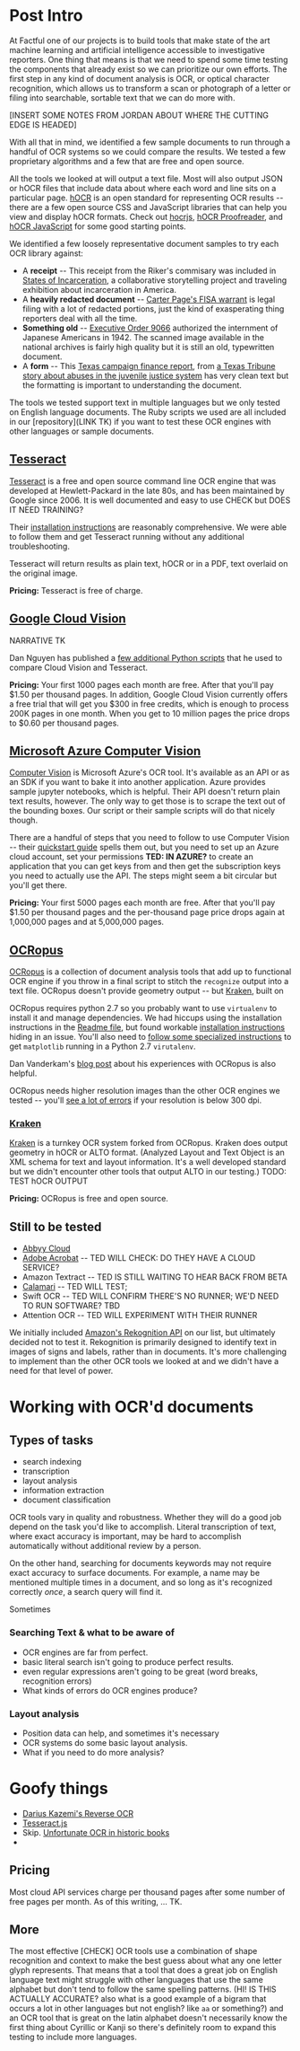 
# Post Intro

At Factful one of our projects is to build tools that make state of the art machine learning and artificial intelligence accessible to investigative reporters. One thing that means is that we need to spend some time testing the components that already exist so we can prioritize our own efforts. The first step in any kind of document analysis is OCR, or optical character recognition, which allows us to transform a scan or photograph of a letter or filing into searchable, sortable text that we can do more with.

[INSERT SOME NOTES FROM JORDAN ABOUT WHERE THE CUTTING EDGE IS HEADED]

With all that in mind, we identified a few sample documents to run through a handful of OCR systems so we could compare the results. We tested a few proprietary algorithms and a few that are free and open source.

All the tools we looked at will output a text file. Most will also output JSON or hOCR files that include data about where each word and line sits on a particular page. [hOCR](http://kba.cloud/hocr-spec/1.2/) is an open standard for representing OCR results -- there are a few open source CSS and JavaScript libraries that can help you view and display hOCR formats. Check out [hocrjs](http://kba.cloud/hocrjs/), [hOCR Proofreader](https://github.com/not-implemented/hocr-proofreader), and [hOCR JavaScript](https://github.com/ultrasaurus/hocr-javascript) for some good starting points.

We identified a few loosely representative document samples to try each OCR library against:

* A **receipt** -- This receipt from the Riker's commisary was included in [States of Incarceration](https://statesofincarceration.org/states/new-york-rikers-island-ny-11370-plain-sight), a collaborative storytelling project and traveling exhibition about incarceration in America.
* A **heavily redacted document** -- [Carter Page's FISA warrant](http://www.kingpin.cc/wp-content/uploads/2018/11/Carter-Page-release-9-November-2018.pdf) is legal filing with a lot of redacted portions, just the kind of exasperating thing reporters deal with all the time.
* **Something old** -- [Executive Order 9066](https://www.archives.gov/historical-docs/todays-doc/?dod-date=219) authorized the internment of Japanese Americans in 1942. The scanned image available in the national archives is fairly high quality but it is still an old, typewritten document.
* A **form** -- This [Texas campaign finance report](http://204.65.203.5/public/100721233.pdf), from [a Texas Tribune story about abuses in the juvenile justice system](https://www.texastribune.org/2018/11/01/harris-county-texas-juvenile-judges-private-attorneys/amp/) has very clean text but the formatting is important to understanding the document.

The tools we tested support text in multiple languages but we only tested on English language documents. The Ruby scripts we used are all included in our [repository](LINK TK) if you want to test these OCR engines with other languages or sample documents.

## [Tesseract](https://github.com/tesseract-ocr/tesseract)

[Tesseract](https://github.com/tesseract-ocr/tesseract) is a free and open source command line OCR engine that was developed at Hewlett-Packard in the late 80s, and has been maintained by Google since 2006. It is well documented and easy to use CHECK but DOES IT NEED TRAINING?

Their [installation instructions](https://github.com/tesseract-ocr/tesseract/wiki) are reasonably comprehensive. We were able to follow them and get Tesseract running without any additional troubleshooting.

Tesseract will return results as plain text, hOCR or in a PDF, text overlaid on the original image.

**Pricing:** Tesseract is free of charge.

## [Google Cloud Vision][GCP_Vision]
[GCP_Vision]: https://cloud.google.com/vision/

NARRATIVE TK

Dan Nguyen has published a [few additional Python scripts](https://gist.github.com/dannguyen/a0b69c84ebc00c54c94d) that he used to compare Cloud Vision and Tesseract.


**Pricing:** Your first 1000 pages each month are free. After that you'll pay $1.50 per thousand pages. In addition, Google Cloud Vision currently offers a free trial that will get you $300 in free credits, which is enough to process 200K pages in one month. When you get to 10 million pages the price drops to $0.60 per thousand pages.  

## [Microsoft Azure Computer Vision](https://azure.microsoft.com/en-us/services/cognitive-services/computer-vision/)

[Computer Vision](https://azure.microsoft.com/en-us/services/cognitive-services/computer-vision/) is Microsoft Azure's OCR tool. It's available as an API or as an SDK if you want to bake it into another application. Azure provides sample jupyter notebooks, which is helpful. Their API doesn't return plain text results, however. The only way to get those is to scrape the text out of the bounding boxes. Our script or their sample scripts will do that nicely though.

There are a handful of steps that you need to follow to use Computer Vision -- their [quickstart guide](https://docs.microsoft.com/en-us/azure/cognitive-services/Computer-vision/quickstarts/python-disk) spells them out, but you need to set up an Azure cloud account, set your permissions **TED: IN AZURE?** to create an application that you can get keys from and then get the subscription keys you need to actually use the API. The steps might seem a bit circular but you'll get there.


**Pricing:** Your first 5000 pages each month are free. After that you'll pay $1.50 per thousand pages and the per-thousand page price drops again at 1,000,000 pages and at 5,000,000 pages.

## [OCRopus](https://github.com/tmbdev/ocropy)

[OCRopus](https://github.com/tmbdev/ocropy) is a collection of document analysis tools that add up to functional OCR engine if you throw in a final script to stitch the `recognize` output into a text file. OCRopus doesn't provide geometry output -- but [Kraken](http://kraken.re/), built on

OCRopus requires python 2.7 so you probably want to use `virtualenv` to install it and manage dependencies. We had hiccups using the installation instructions in the [Readme file](https://github.com/tmbdev/ocropy#running), but found workable [installation instructions](https://github.com/tmbdev/ocropy/issues/241) hiding in an issue. You'll also need to [follow some specialized instructions](https://markhneedham.com/blog/2018/05/04/python-runtime-error-osx-matplotlib-not-installed-as-framework-mac/) to get `matplotlib` running in a Python 2.7 `virutalenv`.

Dan Vanderkam's [blog post](https://www.danvk.org/2015/01/09/extracting-text-from-an-image-using-ocropus.html) about his experiences with OCRopus is also helpful.

OCRopus needs higher resolution images than the other OCR engines we tested -- you'll [see a lot of errors](https://github.com/tmbdev/ocropy/wiki/FAQ#what-exactly-is-meant-by-300-dpi-for-digital-images) if your resolution is below 300 dpi.

### [Kraken](http://kraken.re/)
[Kraken](http://kraken.re/) is a turnkey OCR system forked from OCRopus. Kraken does output geometry in hOCR or ALTO format. (Analyzed Layout and Text Object is an XML schema for text and layout information. It's a well developed standard but we didn't encounter other tools that output ALTO in our testing.) TODO: TEST hOCR OUTPUT 

**Pricing:**  OCRopus is free and open source.

## Still to be tested

* [Abbyy Cloud](https://www.ocrsdk.com/)
* [Adobe Acrobat](https://acrobat.adobe.com/us/en/acrobat/how-to/ocr-software-convert-pdf-to-text.html) -- TED WILL CHECK: DO THEY HAVE A CLOUD SERVICE?
* Amazon Textract -- TED IS STILL WAITING TO HEAR BACK FROM BETA
* [Calamari]() -- TED WILL TEST;
* Swift OCR -- TED WILL CONFIRM THERE'S NO RUNNER; WE'D NEED TO RUN SOFTWARE? TBD
* Attention OCR -- TED WILL EXPERIMENT WITH THEIR RUNNER

We initially included [Amazon's Rekognition API](https://aws.amazon.com/rekognition/) on our list, but ultimately decided not to test it. Rekognition is primarily designed to identify text in images of signs and labels, rather than in documents. It's more challenging to implement than the other OCR tools we looked at and we didn't have a need for that level of power.


# Working with OCR'd documents


## Types of tasks

- search indexing
- transcription
- layout analysis
- information extraction
- document classification

OCR tools vary in quality and robustness.  Whether they will do a good job depend on the task you'd like to accomplish.  Literal transcription of text, where exact accuracy is important, may be hard to accomplish automatically without additional review by a person.

On the other hand, searching for documents keywords may not require exact accuracy to surface documents.  For example, a name may be mentioned multiple times in a document, and so long as it's recognized correctly _once_, a search query will find it.

Sometimes

### Searching Text & what to be aware of

- OCR engines are far from perfect.
- basic literal search isn't going to produce perfect results.
- even regular expressions aren't going to be great (word breaks, recognition errors)
- What kinds of errors do OCR engines produce?

### Layout analysis

- Position data can help, and sometimes it's necessary
- OCR systems do some basic layout analysis.
- What if you need to do more analysis?

# Goofy things

- [Darius Kazemi's Reverse OCR](http://reverseocr.tumblr.com/)
- [Tesseract.js](https://github.com/naptha/tesseract.js)
- Skip. [Unfortunate OCR in historic books](https://wraabe.wordpress.com/2009/03/07/an-ocr-cliche-into-hisher-anus/)
-

## Pricing

Most cloud API services charge per thousand pages after some number of free pages per month. As of this writing, ... TK.

## More

The most effective [CHECK] OCR tools use a combination of shape recognition and context to make the best guess about what any one letter glyph represents. That means that a tool that does a great job on English language text might struggle with other languages that use the same alphabet but don't tend to follow the same spelling patterns. (HI! IS THIS ACTUALLY ACCURATE? also what is a good example of a bigram that occurs a lot in other languages but not english? like `aa` or something?) and an OCR tool that is great on the latin alphabet doesn't necessarily know the first thing about Cyrillic or Kanji so there's definitely room to expand this testing to include more languages.
